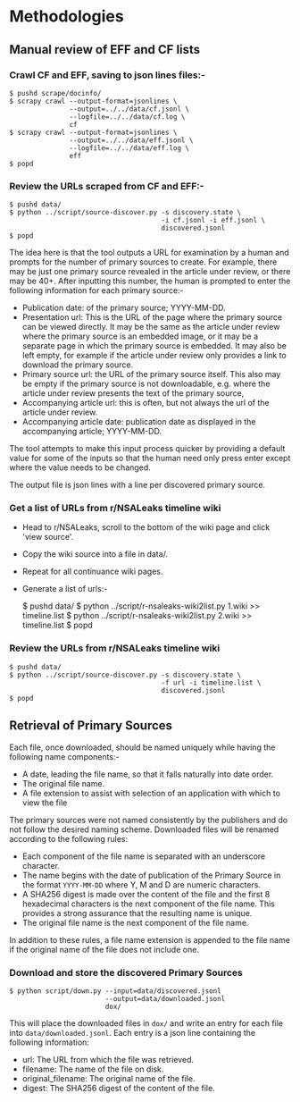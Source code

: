 # Methodologies

## Manual review of EFF and CF lists

### Crawl CF and EFF, saving to json lines files:-

    $ pushd scrape/docinfo/
    $ scrapy crawl --output-format=jsonlines \
                   --output=../../data/cf.jsonl \
                   --logfile=../../data/cf.log \
                   cf
    $ scrapy crawl --output-format=jsonlines \
                   --output=../../data/eff.jsonl \
                   --logfile=../../data/eff.log \
                   eff
    $ popd

### Review the URLs scraped from CF and EFF:-

    $ pushd data/
    $ python ../script/source-discover.py -s discovery.state \
                                          -i cf.jsonl -i eff.jsonl \
                                          discovered.jsonl
    $ popd

The idea here is that the tool outputs a URL for examination by a
human and prompts for the number of primary sources to create.  For
example, there may be just one primary source revealed in the article
under review, or there may be 40+.  After inputting this number, the
human is prompted to enter the following information for each primary
source:-

- Publication date: of the primary source; YYYY-MM-DD.
- Presentation url: This is the URL of the page where the primary
  source can be viewed directly. It may be the same as the article
  under review where the primary source is an embedded image, or it
  may be a separate page in which the primary source is embedded. It
  may also be left empty, for example if the article under review only
  provides a link to download the primary source.
- Primary source url: the URL of the primary source itself. This also
  may be empty if the primary source is not downloadable, e.g. where
  the article under review presents the text of the primary source,
- Accompanying article url: this is often, but not always the url of
  the article under review.
- Accompanying article date: publication date as displayed in the
  accompanying article; YYYY-MM-DD.

The tool attempts to make this input process quicker by providing a
default value for some of the inputs so that the human need only
press enter except where the value needs to be changed.

The output file is json lines with a line per discovered primary
source.


### Get a list of URLs from r/NSALeaks timeline wiki

- Head to r/NSALeaks, scroll to the bottom of the wiki page and click
  'view source'.
- Copy the wiki source into a file in data/.
- Repeat for all continuance wiki pages.
- Generate a list of urls:-

    $ pushd data/
    $ python ../script/r-nsaleaks-wiki2list.py 1.wiki >> timeline.list
    $ python ../script/r-nsaleaks-wiki2list.py 2.wiki >> timeline.list
    $ popd


### Review the URLs from r/NSALeaks timeline wiki

    $ pushd data/
    $ python ../script/source-discover.py -s discovery.state \
                                          -f url -i timeline.list \
                                          discovered.jsonl
    $ popd


[r/NSALeaks]: https://www.reddit.com/r/NSALeaks/wiki/timeline
              "r/NSALeaks Timeline"


## Retrieval of Primary Sources

Each file, once downloaded, should be named uniquely while having the
following name components:-

- A date, leading the file name, so that it falls naturally into date order.
- The original file name.
- A file extension to assist with selection of an application with
  which to view the file

The primary sources were not named consistently by the publishers and
do not follow the desired naming scheme.  Downloaded files will be
renamed according to the following rules:

- Each component of the file name is separated with an underscore
  character.
- The name begins with the date of publication of the Primary Source
  in the format `YYYY-MM-DD` where Y, M and D are numeric characters.
- A SHA256 digest is made over the content of the file and the first
  8 hexadecimal characters is the next component of the file name.
  This provides a strong assurance that the resulting name is unique.
- The original file name is the next component of the file name.

In addition to these rules, a file name extension is appended to the
file name if the original name of the file does not include one.

### Download and store the discovered Primary Sources

    $ python script/down.py --input=data/discovered.jsonl
                            --output=data/downloaded.jsonl
                            dox/

This will place the downloaded files in `dox/` and write an entry for
each file into `data/downloaded.jsonl`.  Each entry is a json line
containing the following information:

- url: The URL from which the file was retrieved.
- filename: The name of the file on disk.
- original_filename: The original name of the file.
- digest: The SHA256 digest of the content of the file.


